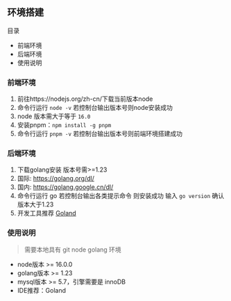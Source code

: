 ## 环境搭建

目录

- 前端环境
- 后端环境
- 使用说明

### 前端环境

1. 前往https://nodejs.org/zh-cn/下载当前版本node
2. 命令行运行 `node -v` 若控制台输出版本号则node安装成功
3. node 版本需大于等于 `16.0`
4. 安装pnpm：`npm install -g pnpm`
5. 命令行运行 `pnpm -v` 若控制台输出版本号则前端环境搭建成功

### 后端环境
1. 下载golang安装 版本号需>=1.23
2. 国际: https://golang.org/dl/
3. 国内: https://golang.google.cn/dl/
4. 命令行运行 go 若控制台输出各类提示命令 则安装成功 输入 `go version` 确认版本大于1.23
5. 开发工具推荐 [Goland](https://www.jetbrains.com/go/)

### 使用说明

> 需要本地具有 git node golang 环境

- node版本 >= 16.0.0
- golang版本 >= 1.23
- mysql版本 >= 5.7，引擎需要是 innoDB
- IDE推荐：Goland
